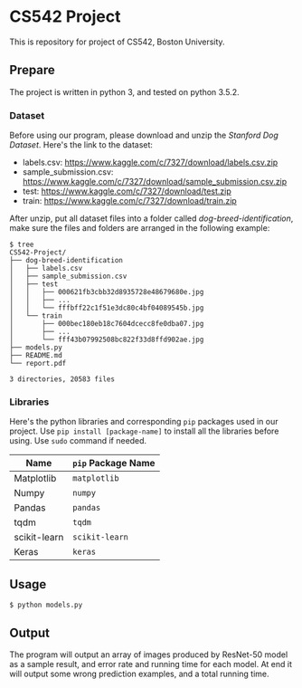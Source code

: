 # CS542 Project

This is repository for project of CS542, Boston University.

## Prepare

The project is written in python 3, and tested on python 3.5.2.

### Dataset

Before using our program, please download and unzip the _Stanford Dog Dataset_. Here's the link to the dataset:

* labels.csv: https://www.kaggle.com/c/7327/download/labels.csv.zip
* sample_submission.csv: https://www.kaggle.com/c/7327/download/sample_submission.csv.zip
* test: https://www.kaggle.com/c/7327/download/test.zip
* train: https://www.kaggle.com/c/7327/download/train.zip

After unzip, put all dataset files into a folder called _dog-breed-identification_, make sure the files and folders are arranged in the following example:

```
$ tree
CS542-Project/
├── dog-breed-identification
│   ├── labels.csv
│   ├── sample_submission.csv
│   ├── test
│   │   ├── 000621fb3cbb32d8935728e48679680e.jpg
│   │   ├── ...
│   │   └── fffbff22c1f51e3dc80c4bf04089545b.jpg
│   └── train
│       ├── 000bec180eb18c7604dcecc8fe0dba07.jpg
│       ├── ...
│       └── fff43b07992508bc822f33d8ffd902ae.jpg
├── models.py
├── README.md
└── report.pdf

3 directories, 20583 files
```

### Libraries

Here's the python libraries and corresponding ```pip``` packages used in our project. Use ```pip install [package-name]``` to install all the libraries before using. Use ```sudo``` command if needed.

| Name | ```pip``` Package Name |
| --- | --- |
| Matplotlib | ```matplotlib``` |
| Numpy | ```numpy``` |
| Pandas | ```pandas``` |
| tqdm | ```tqdm``` |
| scikit-learn | ```scikit-learn``` |
| Keras | ```keras``` |

## Usage

```$ python models.py```

## Output

The program will output an array of images produced by ResNet-50 model as a sample result, and error rate and running time for each model. At end it will output some wrong prediction examples, and a total running time.
